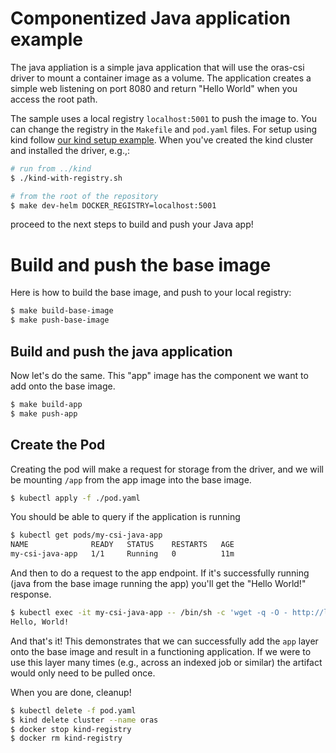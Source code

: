 # Componentized Java application example 

The java appliation is a simple java application that will use the oras-csi driver to mount a container image as a volume.
The application creates a simple web listening on port 8080 and return "Hello World" when you access the root path.

The sample uses a local registry `localhost:5001` to push the image to. You can change the registry in the `Makefile` and `pod.yaml` files.
For setup using kind follow [our kind setup example](../kind). When you've created the kind cluster and installed the driver, e.g.,:

```bash
# run from ../kind
$ ./kind-with-registry.sh 

# from the root of the repository
$ make dev-helm DOCKER_REGISTRY=localhost:5001
```

proceed to the next steps to build and push your Java app!

# Build and push the base image

Here is how to build the base image, and push to your local registry:

```bash
$ make build-base-image
$ make push-base-image
```

## Build and push the java application

Now let's do the same. This "app" image has the component we want to add onto the base image.

```bash
$ make build-app
$ make push-app
```

## Create the Pod

Creating the pod will make a request for storage from the driver, and we will be mounting `/app`
from the app image into the base image.

```bash
$ kubectl apply -f ./pod.yaml
```

You should be able to query if the application is running 

```bash
$ kubectl get pods/my-csi-java-app
NAME              READY   STATUS    RESTARTS   AGE
my-csi-java-app   1/1     Running   0          11m
```

And then to do a request to the app endpoint. If it's successfully running (java from the base
image running the app) you'll get the "Hello World!" response.

```bash
$ kubectl exec -it my-csi-java-app -- /bin/sh -c 'wget -q -O - http://localhost:8080 2>&1'
Hello, World!
```

And that's it! This demonstrates that we can successfully add the `app` layer onto the base
image and result in a functioning application. If we were to use this layer many times (e.g.,
across an indexed job or similar) the artifact would only need to be pulled once.

When you are done, cleanup!

```bash
$ kubectl delete -f pod.yaml
$ kind delete cluster --name oras
$ docker stop kind-registry
$ docker rm kind-registry
```